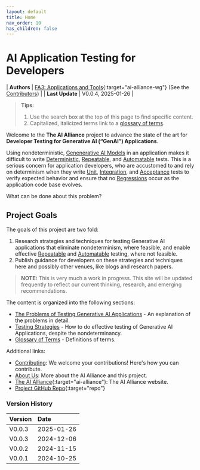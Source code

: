 ```yaml
---
layout: default
title: Home
nav_order: 10
has_children: false
---
```


# AI Application Testing for Developers

| **Authors**     | [FA3: Applications and Tools](https://thealliance.ai/focus-areas/applications-and-tools){:target="ai-alliance-wg"} (See the [Contributors]({{site.baseurl}}/contributing/#contributors)) |
| **Last Update**  | V0.0.4, 2025-01-26 |

> **Tips:**
>
> 1. Use the search box at the top of this page to find specific content.
> 2. Capitalized, italicized terms link to a [glossary of terms]({{site.baseurl}}/glossary).

Welcome to the **The AI Alliance** project to advance the state of the art for **Developer Testing for Generative AI (&ldquo;GenAI&rdquo;) Applications**.

Using nondeterministic, [Genenerative AI Models]({{site.baseurl}}/glossary/#genenerative-ai-model) in an application makes it difficult to write [Deterministic]({{site.baseurl}}/glossary/#determinism), [Repeatable]({{site.baseurl}}/glossary/#repeatable), and [Automatable]({{site.baseurl}}/glossary/#automatable) tests. This is a serious concern for application developers, who are accustomed to and rely on determinism when they write [Unit]({{site.baseurl}}/glossary/#unit-test), [Integration]({{site.baseurl}}/glossary/#integration-test), and [Acceptance]({{site.baseurl}}/glossary/#acceptance-test) tests to verify expected behavior and ensure that no [Regressions]({{site.baseurl}}/glossary/#regression) occur as the application code base evolves.

What can be done about this problem?

## Project Goals

The goals of this project are two fold:

1. Research strategies and techniques for testing Generative AI applications that eliminate nondeterminism, where feasible, and enable effective [Repeatable]({{site.baseurl}}/glossary/#repeatable) and [Automatable]({{site.baseurl}}/glossary/#automatable) testing, where not feasible.
2. Publish guidance for developers on these strategies and techniques here and possibly other venues, like blogs and research papers.

> **NOTE:** This is very much a work in progress. This site will be updated frequently to reflect our current thinking, research, and emerging recommendations.

The content is organized into the following sections:

* [The Problems of Testing Generative AI Applications]({{site.baseurl}}/testing-problems) - An explanation of the problems in detail.
* [Testing Strategies]({{site.baseurl}}/testing-strategies/testing-strategies) - How to do effective testing of Generative AI Applications, despite the nondeterminancy.
* [Glossary of Terms]({{site.baseurl}}/glossary) - Definitions of terms.

Additional links:

* [Contributing]({{site.baseurl}}/contributing): We welcome your contributions! Here's how you can contribute.
* [About Us]({{site.baseurl}}/about): More about the AI Alliance and this project.
* [The AI Alliance](https://thealliance.ai){:target="ai-alliance"}: The AI Alliance website.
* [Project GitHub Repo](https://github.com/The-AI-Alliance/ai-application-testing){:target="repo"}

### Version History

| Version  | Date       |
| :------- | :--------- |
| V0.0.3   | 2025-01-26 |
| V0.0.3   | 2024-12-06 |
| V0.0.2   | 2024-11-15 |
| V0.0.1   | 2024-10-25 |

